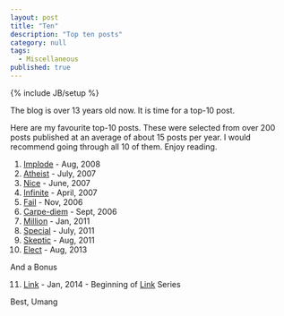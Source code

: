 ```yaml
---
layout: post
title: "Ten"
description: "Top ten posts"
category: null
tags: 
  - Miscellaneous
published: true
---
```

 
{% include JB/setup %}

The blog is over 13 years old now. It is time for a top-10 post. 

Here are my favourite top-10 posts. These were selected  from over 200 posts published at an average of  about 15 posts per year. I would recommend going through all 10 of them. Enjoy reading.

1. [Implode](../../../2008/08/implode/) - Aug, 2008
2. [Atheist](https://umangsaini.cricket/2007/07/atheist/) - July, 2007
3. [Nice](https://umangsaini.cricket/2007/06/nice/) - June, 2007
4. [Infinite](https://umangsaini.cricket/2007/04/infinite/) - April, 2007
5. [Fail](https://umangsaini.cricket/2006/11/fail/) - Nov, 2006
6. [Carpe-diem](https://umangsaini.cricket/2006/09/carpe-diem/) - Sept, 2006
7. [Million](https://umangsaini.cricket/2011/01/million/) - Jan, 2011
8. [Special](https://umangsaini.cricket/2011/07/special/) - July, 2011
9. [Skeptic](https://umangsaini.cricket/2011/08/skeptic/) - Aug, 2011
10. [Elect](https://umangsaini.cricket/2013/08/elect/) - Aug, 2013

And a Bonus

11. [Link](https://umangsaini.cricket/2014/01/link/) - Jan, 2014 - Beginning of [Link](https://umangsaini.cricket/tags/#links) Series

Best,
Umang
